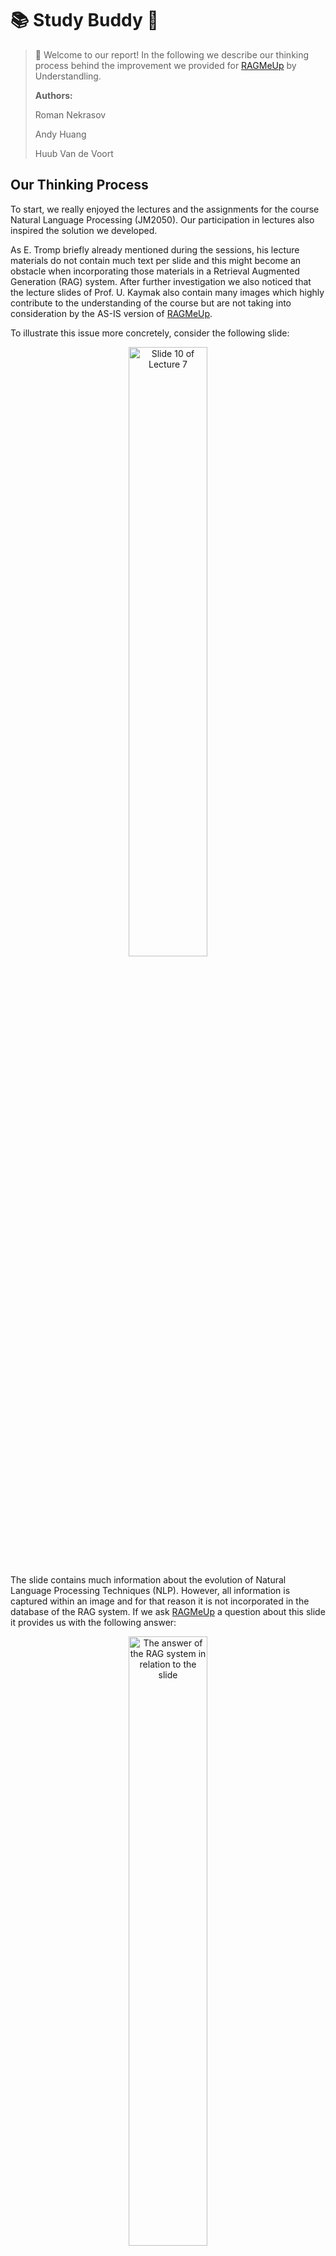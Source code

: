 # 📚 Study Buddy 🤖

>👋 Welcome to our report!
> In the following we describe our thinking process behind the improvement we provided for [RAGMeUp](https://github.com/AI-Commandos/RAGMeUp) by Understandling.
>
> **Authors:**
> 
> Roman Nekrasov
> 
> Andy Huang
> 
> Huub Van de Voort

## Our Thinking Process
To start, we really enjoyed the lectures and the assignments for the course Natural Language Processing (JM2050). Our participation in lectures also inspired the solution we developed. 

As E. Tromp briefly already mentioned during the sessions, his lecture materials do not contain much text per slide and this might become an obstacle when incorporating those materials in a Retrieval Augmented Generation (RAG) system. After further investigation we also noticed that the lecture slides of Prof. U. Kaymak also contain many images which highly contribute to the understanding of the course but are not taking into consideration by the AS-IS version of [RAGMeUp](https://github.com/AI-Commandos/RAGMeUp).

To illustrate this issue more concretely, consider the following slide:

<div style="text-align: center;">
    <img src="paradigm-shift.png" width=50% alt="Slide 10 of Lecture 7">
</div>

The slide contains much information about the evolution of Natural Language Processing Techniques (NLP). However, all information is captured within an image and for that reason it is not incorporated in the database of the RAG system. If we ask [RAGMeUp](https://github.com/AI-Commandos/RAGMeUp) a question about this slide it provides us with the following answer:

<div style="text-align: center;">
    <img src="paradigm-shift-rag-answer.png" width=50% alt="The answer of the RAG system in relation to the slide">
</div>

To us the lecture materials are very informative, however, [RAGMeUp](https://github.com/AI-Commandos/RAGMeUp) is unable to extract as much information from them as we can. So we started to look for solutions to overcome this problem.

During our studying efforts we often use Multimodal Language Models to support us when interpreting images on slides and we are very satisfied with their ability to do so. For example, if we prompt [Google Gemini](https://gemini.google.com/) to provide us with an explanation of the same slide as we discussed earlier we end up with the following response:

>Certainly, let's break down the slide titled "Shifting Paradigms in NLP" from the JM2050 Natural Language Processing course.
>
>**Overall Theme:**
>
>The slide illustrates the evolution of Natural Language Processing (NLP) techniques, highlighting the shift from earlier approaches to more recent, powerful methods.
>
>**Key Paradigms:**
>
>1. **Word Vectors + Task-Specific Architectures:**
>
>   - This represents the traditional approach where words are represented as numerical vectors (embeddings) and then fed into specific neural network architectures designed for particular NLP tasks like sentiment analysis or machine translation.
>
>2. **Multi-layer Recurrent Neural Networks (RNNs):**
>
>   - RNNs were a significant advancement, enabling the processing of sequential data like text. They could capture dependencies between words in a sentence, making them suitable for tasks like language modeling and text generation. However, RNNs suffered from vanishing gradient problems, limiting their effectiveness with long sequences.
>
>3. **Pre-trained Transformers + Fine-tuning:**
>
>   - This is the current state-of-the-art in NLP. Pre-trained transformer models like BERT and GPT-3 are trained on massive amounts of text data to learn rich representations of language. These models can then be fine-tuned on specific tasks with relatively small amounts of data, leading to impressive performance gains.
>
>4. **What Next?:**
>
>   - This open-ended question points to the ongoing research and development in NLP. The field is constantly evolving, and we can expect even more powerful and sophisticated techniques to emerge in the future.
>
>**In Summary:**
>
>The slide demonstrates the progression from simpler, task-specific models to more powerful, general-purpose models capable of handling a wide range of NLP tasks with high accuracy. The current paradigm of pre-trained transformers and fine-tuning has revolutionized the field, and we eagerly anticipate the next breakthroughs in NLP.
>
>Let me know if you would like to delve into any specific aspect of the slide in more detail!

This answer is by far much more valuable than the one by the RAG system and made us wonder, can we integrate this ability in a RAG system somehow?

---

## Design Decisions
After further investigation of potential solutions to our problem we found a [blog post by LangChain](https://blog.langchain.dev/multi-modal-rag-template/) which discusses the use of Multi Modal RAG on slide decks. The post discusses two approaches for this purpose, both of which first transform slides to images. In the first approach, for each image a multimodal embeddings is created and the complete image is retrieved and loaded into the prompt for user question answering. In the second approach, the LLM creates a summary for each image and for this summary and embedding is created. For question answering, the users question is compared to the summary in order to incorporate the associated image in the prompt. The evaluation shows that providing both the image and the summary with the prompt yields significant improvements over text only RAG.

In our implementation, we leveraged the large context window of Google Gemini to provide a comprehensive summary of the complete slide deck by providing the complete slide deck as an input. We decided on this approach instead of iteratively generating a summary by inserting the slides one by one, saving the number of calls to the API while maintaining enough detail in the summary.

When we ask the improved system the same question as earlier in this document, this answer is significantly better than the initial one.

<div style="text-align: center;">
    <img src="paradigm-shift-rag-answer-improved.png" width=50% alt="The improved answer of the RAG system in relation to the slide">
</div>

---

## Evaluation

In the following table, we list a set of manually formulated questions related to the course content. For each question we indicated which of the three approaches provided the correct answer. Based on this evaluation we see that the summary approach provides in the majority of the cases the correct answer.

We also used [Docling](https://ds4sd.github.io/docling/) for this comparison. Docling is an advanced document parser. We wanted to see how an advanced parsing method would compare to our approach. We hypothesised that the slide summary approach would still work better because Docling is still limited to parsing without surrounding context.

|Question number| Question                                                                                                                                                                         | Standard | Summary | Docling |
|---------------|----------------------------------------------------------------------------------------------------------------------------------------------------------------------------------|----------|---------|---------|
|2              | What is the approach for self-consistency sampling?                                                                                                                              | 0        | 1       | 0       |
|3              | What are Chain of Thought triples?                                                                                                                                               | 0        | 1       | 0       |
|4              | Compare the formatting of a traditional few-shot prompt to a chain of thought prompt by an example.                                                                              | 1        | 0       | 1       |
|5              | What do the authors of "Rethinking the role of demonstrations: What makes in-context learning work?" mean with gold labels and random labels?                                    | 0        | 0       | 0       |
|6              | What are the four elements of a prompt?                                                                                                                                          | 0        | 0       | 0       |
|7              | Explain the language model landscape pre GPT-3.                                                                                                                                  | 0        | 1       | 1       |
|8              | Explain how paradigms shift in Natural Language Processing.                                                                                                                      | 0        | 1       | 1       |
|9              | What is the 20 Questions game, and how does it relate to concepts in natural language processing?                                                                                | 0        | 0       | 0       |
|10             | Explain the trade-off between interpretability vs. predictive value in topic modelling by providing a use case which tries to tackle this trade-off.                             | 1        | 1       | 1       |
|11             | My professor asked the following philosophical question: "What is a topic?" What is the answer to this question?                                                                 | 0        | 1       | 0       |
|13             | If I would reduce the dimensionality of embeddings and then plot them on a 2D plot and visualize the produced clusters of K-Means and HDBSCAN, how would the plots be different? | 0        | 0       | 1       |
|14             | Explain the meaning of each of the produced matrices in singular value decomposition.                                                                                            | 1        | 1       | 1       |
|15             | How did my professor explain the applications of topic models in relation to academic journals archives?                                                                         | 0        | 1       | 0       |
|16             | What are typical features in NER?                                                                                                                                                | 0        | 1       | 0       |
|17             | Provide the overview of text analysis techniques as in the research by Banks et al., 2018.                                                                                       | 0        | 0       | 0       |
|19             | Explain how the error curves for the training and holdout data relate to each other in the sweet spot.                                                                           | 0        | 0       | 0       |
|20             | Explain the progression of the error curves for the training and holdout data when a model is generalising well.                                                                 | 0        | 0       | 0       |
|22             | Explain the shape and implications of the kappa curve in a kappa curve plot.                                                                                                     | 0        | 0       | 0       |
|23             | What are the steps in RLHF and InstructGPT?                                                                                                                                      | 0        | 1       | 1       |
|24             | Compare auto-encoders to word2vec.                                                                                                                                               | 0        | 1       | 0       |
|25             | What is remarkable when it comes to the model architecture of an auto-encoder?                                                                                                   | 0        | 1       | 0       |
|               | **Total**                                                                                                                                                                        | **3**    | **12**  | **7**   |

For completeness, we will add the screenshots of the responses of the RAG system as an attachment to the submission. 

---

## Technical Details

### Requirements

Our improvement reders `.pdf` documents as images with the Python package [pdf2image](https://pypi.org/project/pdf2image/) which requires `poppler` for rendering `.pdf` documents as images. For details on how to install this library on your OS, please visit the [pipy page of pdf2image](https://pypi.org/project/pdf2image/). 

### General
In the file `SlideDeckSummarizer.py` we created a class named `SlideDeckSummarizer` which does the following:
1. It first identifies which `.pdf` documents are likely to be slide decks. This is done calculating the average words per line for each page and then comparing this against a threshold. The rationale behind it is that documents that are not slide decks contain more words per line on average. When the majority of the pages in the document are likely to be slides, the whole document is classified as a slide deck.
2. After classification, the slide decks are converted to `.jpeg` format and stored on disk in order to prevent memory issues.
3. Then, all rendered images are inserted into a prompt to Google Gemini and the corresponding `.pdf` document is replaced by a `.txt` file containing a per-slide summary of both the textual and visual elements in the input folder.

The functionalities of the class are consolidated in the public method `SlideDeckSummarizer.SlidedeckSummarizer.transform_slidedecks_and_remove_pdf`. In the `.env` we defined a switch for turning the summarizer on. When switched on, the summarizer is triggered when RAGHelperCloud is initialized.

---

## Limitations
If we could further improve this work we would decouple the LLM used for generating summaries for a slide deck from the LLM used for user questions answering. This would broaden the usability of the solution since then any LLM can be used for the question answering task. Next, we would integrate the same methodology for `.pptx` files and extent the functionality for added documents while the backend is running.
Finally, as we learned about position bias of LLMs we would further investigate if creating a slide summary iteratively results in a more qualitative summary than including all images into a single prompt.

---

## Check it out yourself
Our improvement is currently hosted on: https://ragmeup.westeurope.cloudapp.azure.com
Until credit runs out. There is a login needed, you can find this in our Canvas submission: login.txt
Also in the canvas submission you will find:
- the database & pickle for both the gemini summary approach and the ducling approach.
- the output results from the comparison

